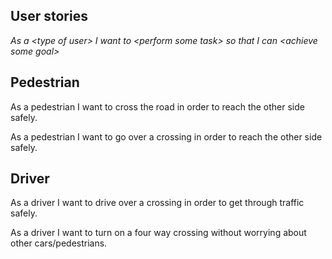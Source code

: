 ## User stories

*As a \<type of user> I want to \<perform some task> so that I can \<achieve some goal>*

## Pedestrian
As a pedestrian I want to cross the road in order to reach the other side safely.

As a pedestrian I want to go over a crossing in order to reach the other side safely.

## Driver
As a driver I want to drive over a crossing in order to get through traffic safely.

As a driver I want to turn on a four way crossing without worrying about other cars/pedestrians.
